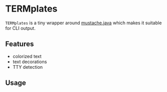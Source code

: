 # TERMplates


`TERMplates` is a tiny wrapper around [mustache.java](https://github.com/spullara/mustache.java) which makes it suitable for CLI output.

## Features

* colorized text
* text decorations
* TTY detection

## Usage
